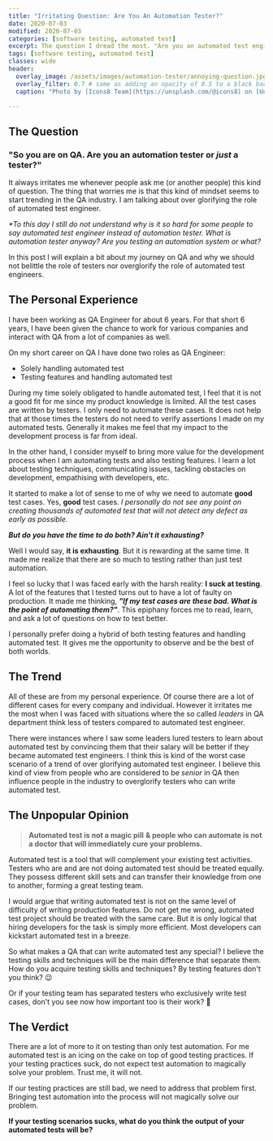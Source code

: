 ```yaml
---
title: "Irritating Question: Are You An Automation Tester?"
date: 2020-07-03
modified: 2020-07-03
categories: [software testing, automated test]
excerpt: The question I dread the most. "Are you an automated test engineer or _just_ a tester?" Who are you to say testing a feature thoroughly is not as valuable as automating tests?
tags: [software testing, automated test]
classes: wide
header:
  overlay_image: /assets/images/automation-tester/annoying-question.jpg
  overlay_filter: 0.7 # same as adding an opacity of 0.5 to a black background
  caption: "Photo by [Icons8 Team](https://unsplash.com/@icons8) on [Unsplash](https://unsplash.com)"

---
```


## The Question
### "So you are on QA. Are you an automation tester or _just_ a tester?" 


It always irritates me whenever people ask me (or another people) this kind of question. The thing that worries me is that this kind of mindset seems to start trending in the QA industry. I am talking about over glorifying the role of automated test engineer. 

_*To this day I still do not understand why is it so hard for some people to say automated test engineer instead of automation tester.  What is automation tester anyway? Are you testing an automation system or what?_

In this post I will explain a bit about my journey on QA and why we should not belittle the role of testers nor overglorify the role of automated test engineers.

## The Personal Experience
I have been working as QA Engineer for about 6 years. For that short 6 years, I have been given the chance to work for various companies and interact with QA from a lot of companies as well.

On my short career on QA I have done two roles as QA Engineer:

- Solely handling automated test
- Testing features and handling automated test

During my time solely obligated to handle automated test, I feel that it is not a good fit for me since my product knowledge is limited. All the test cases are written by testers. I only need to automate these cases. It does not help that at those times the testers do not need to verify assertions I made on my automated tests. Generally it makes me feel that my impact to the development process is far from ideal.

In the other hand, I consider myself to bring more value for the development process when I am automating tests and also testing features. I learn a lot about testing techniques, communicating issues, tackling obstacles on development, empathising with developers, etc. 

It started to make a lot of sense to me of why we need to automate **good** test cases. Yes, **good** test cases. _I personally do not see any point on creating thousands of automated test that will not detect any defect as early as possible._

**_But do you have the time to do both? Ain't it exhausting?_**

Well I would say, **it is exhausting**. But it is rewarding at the same time. It made me realize that there are so much to testing rather than just test automation.

I feel so lucky that I was faced early with the harsh reality: **I  suck at testing**. A lot of the features that I tested turns out to have a lot of faulty on production. It made me thinking, **_"If my test cases are these bad. What is the point of automating them?"_**. This epiphany forces me to read, learn, and ask a lot of questions on how to test better.

I personally prefer doing a hybrid of both testing features and handling automated test. It gives me the opportunity to observe and be the best of both worlds.

## The Trend
All of these are from my personal experience. Of course there are a lot of different cases for every company and individual. However it irritates me the most when I was faced with situations where the so called _leaders_ in QA department think less of testers compared to automated test engineer.

There were instances where I saw some leaders lured testers to learn about automated test by convincing them that their salary will be better if they became automated test engineers. I think this is kind of the worst case scenario of a trend of over glorifying automated test engineer. I believe this kind of view from people who are considered to be _senior_ in QA then influence people in the industry to overglorify testers who can write automated test.

## The Unpopular Opinion

> **Automated test is not a magic pill** 
> **& people who can automate is not a doctor that will immediately cure your problems.**

Automated test is a tool that will complement your existing test activities. Testers who are and are not doing automated test should be treated equally. They possess different skill sets and can transfer their knowledge from one to another, forming a great testing team.

I would argue that writing automated test is not on the same level of difficulty of writing production features. Do not get me wrong, automated test project should be treated with the same care. But it is only logical that hiring developers for the task is simply more efficient. Most developers can kickstart automated test in a breeze.

So what makes a QA that can write automated test any special? I believe the testing skills and techniques will be the main difference that separate them. How do you acquire testing skills and techniques? By testing features don't you think? 😉

Or if your testing team has separated testers who exclusively write test cases, don't you see now how important too is their work?  👀

## The Verdict
There are a lot of more to it on testing than only test automation. For me automated test is an icing on the cake on top of good testing practices. If your testing practices suck, do not expect test automation to magically solve your problem. Trust me, it will not.

If our testing practices are still bad, we need to address that problem first. Bringing test automation into the process will not magically solve our problem.

**If your testing scenarios sucks, what do you think the output of your automated tests will be?**